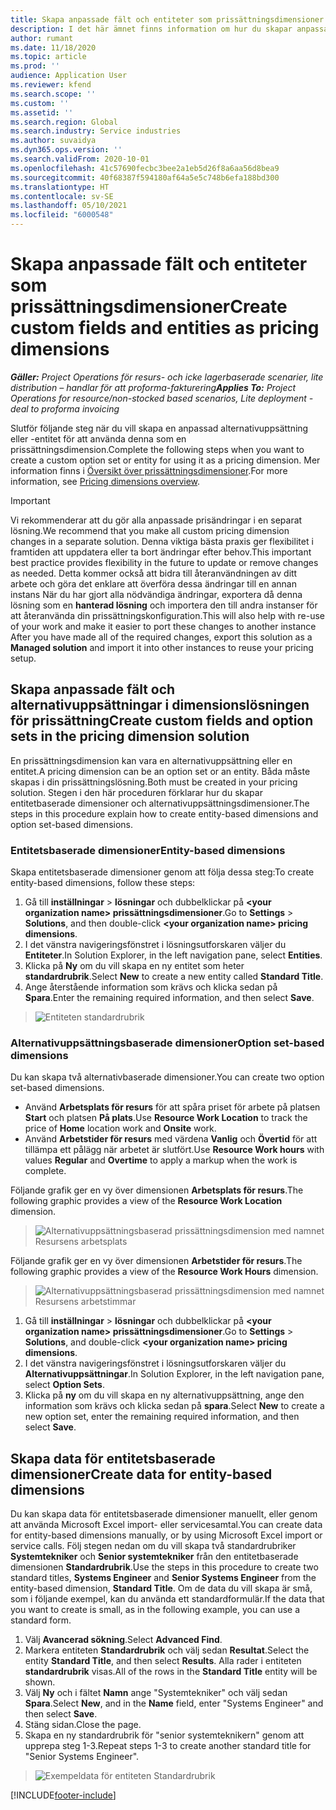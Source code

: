 ```yaml
---
title: Skapa anpassade fält och entiteter som prissättningsdimensioner
description: I det här ämnet finns information om hur du skapar anpassade alternativuppsättningar eller entiteter.
author: rumant
ms.date: 11/18/2020
ms.topic: article
ms.prod: ''
audience: Application User
ms.reviewer: kfend
ms.search.scope: ''
ms.custom: ''
ms.assetid: ''
ms.search.region: Global
ms.search.industry: Service industries
ms.author: suvaidya
ms.dyn365.ops.version: ''
ms.search.validFrom: 2020-10-01
ms.openlocfilehash: 41c57690fecbc3bee2a1eb5d26f8a6aa56d8bea9
ms.sourcegitcommit: 40f68387f594180af64a5e5c748b6efa188bd300
ms.translationtype: HT
ms.contentlocale: sv-SE
ms.lasthandoff: 05/10/2021
ms.locfileid: "6000548"
---
```

# <a name="create-custom-fields-and-entities-as-pricing-dimensions"></a><span data-ttu-id="64ae1-103">Skapa anpassade fält och entiteter som prissättningsdimensioner</span><span class="sxs-lookup"><span data-stu-id="64ae1-103">Create custom fields and entities as pricing dimensions</span></span>

<span data-ttu-id="64ae1-104">_**Gäller:** Project Operations för resurs- och icke lagerbaserade scenarier, lite distribution – handlar för att proforma-fakturering_</span><span class="sxs-lookup"><span data-stu-id="64ae1-104">_**Applies To:** Project Operations for resource/non-stocked based scenarios, Lite deployment - deal to proforma invoicing_</span></span>

<span data-ttu-id="64ae1-105">Slutför följande steg när du vill skapa en anpassad alternativuppsättning eller -entitet för att använda denna som en prissättningsdimension.</span><span class="sxs-lookup"><span data-stu-id="64ae1-105">Complete the following steps when you want to create a custom option set or entity for using it as a pricing dimension.</span></span> <span data-ttu-id="64ae1-106">Mer information finns i [Översikt över prissättningsdimensioner](pricing-dimensions-overview.md).</span><span class="sxs-lookup"><span data-stu-id="64ae1-106">For more information, see [Pricing dimensions overview](pricing-dimensions-overview.md).</span></span>  

> [!IMPORTANT]
> <span data-ttu-id="64ae1-107">Vi rekommenderar att du gör alla anpassade prisändringar i en separat lösning.</span><span class="sxs-lookup"><span data-stu-id="64ae1-107">We recommend that you make all custom pricing dimension changes in a separate solution.</span></span> <span data-ttu-id="64ae1-108">Denna viktiga bästa praxis ger flexibilitet i framtiden att uppdatera eller ta bort ändringar efter behov.</span><span class="sxs-lookup"><span data-stu-id="64ae1-108">This important best practice provides flexibility in the future to update or remove changes as needed.</span></span> <span data-ttu-id="64ae1-109">Detta kommer också att bidra till återanvändningen av ditt arbete och göra det enklare att överföra dessa ändringar till en annan instans När du har gjort alla nödvändiga ändringar, exportera då denna lösning som en **hanterad lösning** och importera den till andra instanser för att återanvända din prissättningskonfiguration.</span><span class="sxs-lookup"><span data-stu-id="64ae1-109">This will also help with re-use of your work and make it easier to port these changes to another instance After you have made all of the required changes, export this solution as a **Managed solution** and import it into other instances to reuse your pricing setup.</span></span>

  
## <a name="create-custom-fields-and-option-sets-in-the-pricing-dimension-solution"></a><span data-ttu-id="64ae1-110">Skapa anpassade fält och alternativuppsättningar i dimensionslösningen för prissättning</span><span class="sxs-lookup"><span data-stu-id="64ae1-110">Create custom fields and option sets in the pricing dimension solution</span></span>

<span data-ttu-id="64ae1-111">En prissättningsdimension kan vara en alternativuppsättning eller en entitet.</span><span class="sxs-lookup"><span data-stu-id="64ae1-111">A pricing dimension can be an option set or an entity.</span></span> <span data-ttu-id="64ae1-112">Båda måste skapas i din prissättningslösning.</span><span class="sxs-lookup"><span data-stu-id="64ae1-112">Both must be created in your pricing solution.</span></span> <span data-ttu-id="64ae1-113">Stegen i den här proceduren förklarar hur du skapar entitetbaserade dimensioner och alternativuppsättningsdimensioner.</span><span class="sxs-lookup"><span data-stu-id="64ae1-113">The steps in this procedure explain how to create entity-based dimensions and option set-based dimensions.</span></span>

### <a name="entity-based-dimensions"></a><span data-ttu-id="64ae1-114">Entitetsbaserade dimensioner</span><span class="sxs-lookup"><span data-stu-id="64ae1-114">Entity-based dimensions</span></span>
<span data-ttu-id="64ae1-115">Skapa entitetsbaserade dimensioner genom att följa dessa steg:</span><span class="sxs-lookup"><span data-stu-id="64ae1-115">To create entity-based dimensions, follow these steps:</span></span>

1. <span data-ttu-id="64ae1-116">Gå till **inställningar** > **lösningar** och dubbelklickar på **\<your organization name> prissättningsdimensioner**.</span><span class="sxs-lookup"><span data-stu-id="64ae1-116">Go to **Settings** > **Solutions**, and then double-click **\<your organization name> pricing dimensions**.</span></span>
2. <span data-ttu-id="64ae1-117">I det vänstra navigeringsfönstret i lösningsutforskaren väljer du **Entiteter**.</span><span class="sxs-lookup"><span data-stu-id="64ae1-117">In Solution Explorer, in the left navigation pane, select **Entities**.</span></span>
3. <span data-ttu-id="64ae1-118">Klicka på **Ny** om du vill skapa en ny entitet som heter **standardrubrik**.</span><span class="sxs-lookup"><span data-stu-id="64ae1-118">Select **New** to create a new entity called **Standard Title**.</span></span> 
4. <span data-ttu-id="64ae1-119">Ange återstående information som krävs och klicka sedan på **Spara**.</span><span class="sxs-lookup"><span data-stu-id="64ae1-119">Enter the remaining required information, and then select **Save**.</span></span>

> ![Entiteten standardrubrik](media/Standard-Title-entity-definition.png)

### <a name="option-set-based-dimensions"></a><span data-ttu-id="64ae1-121">Alternativuppsättningsbaserade dimensioner</span><span class="sxs-lookup"><span data-stu-id="64ae1-121">Option set-based dimensions</span></span> 
<span data-ttu-id="64ae1-122">Du kan skapa två alternativbaserade dimensioner.</span><span class="sxs-lookup"><span data-stu-id="64ae1-122">You can create two option set-based dimensions.</span></span> 

- <span data-ttu-id="64ae1-123">Använd **Arbetsplats för resurs** för att spåra priset för arbete på platsen **Start** och platsen **På plats**.</span><span class="sxs-lookup"><span data-stu-id="64ae1-123">Use **Resource Work Location** to track the price of **Home** location work and **Onsite** work.</span></span> 
- <span data-ttu-id="64ae1-124">Använd **Arbetstider för resurs** med värdena **Vanlig** och **Övertid** för att tillämpa ett pålägg när arbetet är slutfört.</span><span class="sxs-lookup"><span data-stu-id="64ae1-124">Use **Resource Work hours** with values **Regular** and **Overtime** to apply a markup when the work is complete.</span></span>

<span data-ttu-id="64ae1-125">Följande grafik ger en vy över dimensionen **Arbetsplats för resurs**.</span><span class="sxs-lookup"><span data-stu-id="64ae1-125">The following graphic provides a view of the **Resource Work Location** dimension.</span></span> 

> ![Alternativuppsättningsbaserad prissättningsdimension med namnet Resursens arbetsplats](media/Option-set-PD-called-Resource-Work-Location.png)

<span data-ttu-id="64ae1-127">Följande grafik ger en vy över dimensionen **Arbetstider för resurs**.</span><span class="sxs-lookup"><span data-stu-id="64ae1-127">The following graphic provides a view of the **Resource Work Hours** dimension.</span></span> 

> ![Alternativuppsättningsbaserad prissättningsdimension med namnet Resursens arbetstimmar](media/Option-set-PD-called-Resource-Work-Hours.png)

1. <span data-ttu-id="64ae1-129">Gå till **inställningar** > **lösningar** och dubbelklickar på **\<your organization name> prissättningsdimensioner**.</span><span class="sxs-lookup"><span data-stu-id="64ae1-129">Go to **Settings** > **Solutions**, and double-click  **\<your organization name> pricing dimensions**.</span></span> 
2. <span data-ttu-id="64ae1-130">I det vänstra navigeringsfönstret i lösningsutforskaren väljer du **Alternativuppsättningar**.</span><span class="sxs-lookup"><span data-stu-id="64ae1-130">In Solution Explorer, in the left navigation pane, select  **Option Sets**.</span></span> 
3. <span data-ttu-id="64ae1-131">Klicka på **ny** om du vill skapa en ny alternativuppsättning, ange den information som krävs och klicka sedan på **spara**.</span><span class="sxs-lookup"><span data-stu-id="64ae1-131">Select **New** to create a new option set, enter the remaining required information, and then select **Save**.</span></span>

## <a name="create-data-for-entity-based-dimensions"></a><span data-ttu-id="64ae1-132">Skapa data för entitetsbaserade dimensioner</span><span class="sxs-lookup"><span data-stu-id="64ae1-132">Create data for entity-based dimensions</span></span>

<span data-ttu-id="64ae1-133">Du kan skapa data för entitetsbaserade dimensioner manuellt, eller genom att använda Microsoft Excel import- eller servicesamtal.</span><span class="sxs-lookup"><span data-stu-id="64ae1-133">You can create data for entity-based dimensions manually, or by using Microsoft Excel import or service calls.</span></span> <span data-ttu-id="64ae1-134">Följ stegen nedan om du vill skapa två standardrubriker **Systemtekniker** och **Senior systemtekniker** från den entitetbaserade dimensionen **Standardrubrik**.</span><span class="sxs-lookup"><span data-stu-id="64ae1-134">Use the steps in this procedure to create two standard titles, **Systems Engineer** and **Senior Systems Engineer** from the entity-based dimension, **Standard Title**.</span></span> <span data-ttu-id="64ae1-135">Om de data du vill skapa är små, som i följande exempel, kan du använda ett standardformulär.</span><span class="sxs-lookup"><span data-stu-id="64ae1-135">If the data that you want to create is small, as in the following example, you can use a standard form.</span></span>

1. <span data-ttu-id="64ae1-136">Välj **Avancerad sökning**.</span><span class="sxs-lookup"><span data-stu-id="64ae1-136">Select **Advanced Find**.</span></span>
2. <span data-ttu-id="64ae1-137">Markera entiteten **Standardrubrik** och välj sedan **Resultat**.</span><span class="sxs-lookup"><span data-stu-id="64ae1-137">Select the entity **Standard Title**, and then select **Results**.</span></span> <span data-ttu-id="64ae1-138">Alla rader i entiteten **standardrubrik** visas.</span><span class="sxs-lookup"><span data-stu-id="64ae1-138">All of the rows in the **Standard Title** entity will be shown.</span></span>
3. <span data-ttu-id="64ae1-139">Välj **Ny** och i fältet **Namn** ange "Systemtekniker" och välj sedan **Spara**.</span><span class="sxs-lookup"><span data-stu-id="64ae1-139">Select **New**, and in the **Name** field, enter "Systems Engineer" and then select **Save**.</span></span>
4. <span data-ttu-id="64ae1-140">Stäng sidan.</span><span class="sxs-lookup"><span data-stu-id="64ae1-140">Close the page.</span></span> 
5. <span data-ttu-id="64ae1-141">Skapa en ny standardrubrik för "senior systemteknikern" genom att upprepa steg 1-3.</span><span class="sxs-lookup"><span data-stu-id="64ae1-141">Repeat steps 1-3 to create another standard title for "Senior Systems Engineer".</span></span>

> ![Exempeldata för entiteten Standardrubrik](media/ST-data.png)


[!INCLUDE[footer-include](../includes/footer-banner.md)]